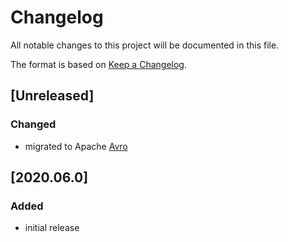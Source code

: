# Changelog
All notable changes to this project will be documented in this file.

The format is based on [Keep a Changelog](https://keepachangelog.com/).

## [Unreleased]

### Changed
- migrated to Apache [Avro](https://yeps.yaq.fyi/107)

## [2020.06.0]

### Added
- initial release
